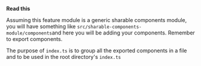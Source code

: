 **Read this**

Assuming this feature module is a generic sharable components module, you will have something like `src/sharable-components-module/components`and here you will be adding your components.
Remember to export components.

The purpose of `index.ts` is to group all the exported components in a file and to be used in the root directory's `index.ts`
